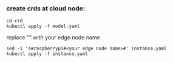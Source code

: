 ### create crds at cloud node:

```
cd crd
kubectl apply -f model.yaml
```
replace "<your edge node name>" with your edge node name

```
sed -i 's#raspberrypi#<your edge node name>#' instance.yaml
kubectl apply -f instance.yaml
```